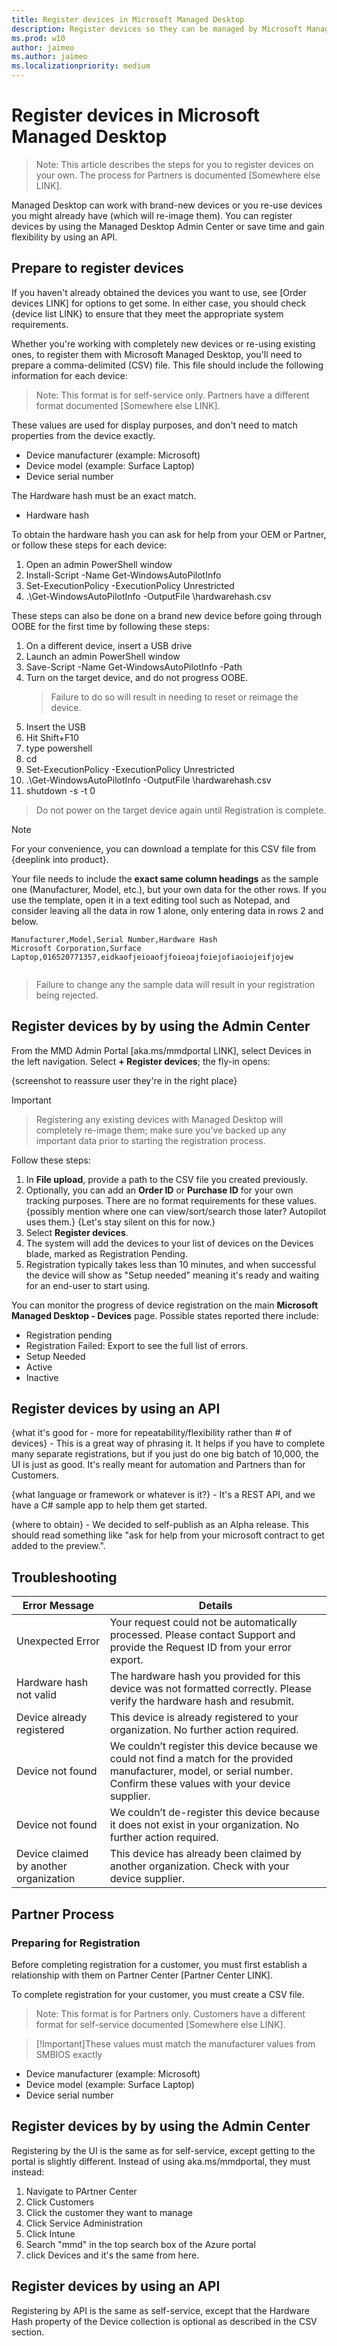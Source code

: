 ```yaml
---
title: Register devices in Microsoft Managed Desktop
description: Register devices so they can be managed by Microsoft Managed Desktop
ms.prod: w10
author: jaimeo
ms.author: jaimeo
ms.localizationpriority: medium
---
```


# Register devices in Microsoft Managed Desktop

[//]: # (This draft version topic focuses on the self-service option--how different is the partner thing?)
>Note: This article describes the steps for you to register devices on your own. The process for Partners is documented [Somewhere else LINK].

Managed Desktop can work with brand-new devices or you re-use devices you might already have (which will re-image them). You can register devices by using the Managed Desktop Admin Center or save time and gain flexibility by using an API.

## Prepare to register devices

If you haven't already obtained the devices you want to use, see [Order devices LINK] for options to get some. In either case, you should check {device list LINK} to ensure that they meet the appropriate system requirements.

Whether you're working with completely new devices or re-using existing ones, to register them with Microsoft Managed Desktop, you'll need to prepare a comma-delimited (CSV) file. This file should include the following information for each device:

>Note: This format is for self-service only. Partners have a different format documented [Somewhere else LINK].

[//]: # (I see a mention in the Word outline of this CSV file being different depending on the "actor"--can you clarify?)
[//]: # (Pretty different - the fields for Manufacturer, Model, and Serial have to be EXACT matches, and Hardware Hash is not required at all.)

These values are used for display purposes, and don't need to match properties from the device exactly.
- Device manufacturer (example: Microsoft)
- Device model (example: Surface Laptop)
- Device serial number

The Hardware hash must be an exact match.
- Hardware hash

To obtain the hardware hash you can ask for help from your OEM or Partner, or follow these steps for each device:

1. Open an admin PowerShell window
2. Install-Script -Name Get-WindowsAutoPilotInfo
3. Set-ExecutionPolicy -ExecutionPolicy Unrestricted
4. .\Get-WindowsAutoPilotInfo -OutputFile <path>\hardwarehash.csv

These steps can also be done on a brand new device before going through OOBE for the first time by following these steps:

1. On a different device, insert a USB drive
2. Launch an admin PowerShell window
3. Save-Script -Name Get-WindowsAutoPilotInfo -Path <pathToUsb>
4. Turn on the target device, and do not progress OOBE.
    >Failure to do so will result in needing to reset or reimage the device.
5. Insert the USB
6. Hit Shift+F10
7. type powershell
8. cd <pathToUsb>
9. Set-ExecutionPolicy -ExecutionPolicy Unrestricted
10. .\Get-WindowsAutoPilotInfo -OutputFile <path>\hardwarehash.csv
11. shutdown -s -t 0

>Do not power on the target device again until Registration is complete.

>[!NOTE]
>For your convenience, you can download a template for this CSV file from {deeplink into product}.

Your file needs to include the **exact same column headings** as the sample one (Manufacturer, Model, etc.), but your own data for the other rows. If you use the template, open it in a text editing tool such as Notepad, and consider leaving all the data in row 1 alone, only entering data in rows 2 and below.

  ```
 Manufacturer,Model,Serial Number,Hardware Hash
  Microsoft Corporation,Surface Laptop,016520771357,eidkaofjeioaofjfoieoajfoiejofiaoiojeifjojew


  ```
>Failure to change any the sample data will result in your registration being rejected.

[//]: # (do the devices themselves need any kind of prep or settings? Firewall things? Diag data turned on? Or do they only need to be powered on and on the network? Any other network settings, domain, NAT, or whatever?)
[//]: # (Nope! We make it easy.)

## Register devices by by using the Admin Center

From the MMD Admin Portal [aka.ms/mmdportal LINK], select Devices in the left navigation. Select **+ Register devices**; the fly-in opens:

{screenshot to reassure user they're in the right place}

>[!IMPORTANT]

[//]: # (Sadly this isn't true. We can remove this note - but leaving it now until we have a chance to chat about it.)

>Registering any existing devices with Managed Desktop will completely re-image them; make sure you've backed up any important data prior to starting the registration process.


Follow these steps:

1. In **File upload**, provide a path to the CSV file you created previously.
2. Optionally, you can add an **Order ID** or **Purchase ID** for your own tracking purposes. There are no format requirements for these values. {possibly mention where one can view/sort/search those later? Autopilot uses them.} {Let's stay silent on this for now.}
3. Select **Register devices**.
4. The system will add the devices to your list of devices on the Devices blade, marked as Registration Pending.
5. Registration typically takes less than 10 minutes, and when successful the device will show as "Setup needed" meaning it's ready and waiting for an end-user to start using.

[//]: # (Can we offer any kind of estimate of how long to expect this to take?)
[//]: # (I Like this idea. Added something above.)

You can monitor the progress of device registration on the main **Microsoft Managed Desktop - Devices** page. Possible states reported there include:

[//]: # (possible screenshot highlighting where the status is shown)
[//]: # (maybe better as a table so we can explain what the states mean)

- Registration pending
- Registration Failed: Export to see the full list of errors.
- Setup Needed
- Active
- Inactive


## Register devices by using an API

{what it's good for - more for repeatability/flexibility rather than # of devices} - This is a great way of phrasing it. It helps if you have to complete many separate registrations, but if you just do one big batch of 10,000, the UI is just as good. It's really meant for automation and Partners than for Customers.

{what language or framework or whatever is it?} - It's a REST API, and we have a C# sample app to help them get started.

{where to obtain} - We decided to self-publish as an Alpha release. This should read something like "ask for help from your microsoft contract to get added to the preview.".



## Troubleshooting

[//]: # (kinda depends on how much ends up being needed here. If very little, could go in the same section as table listing progress/outcomes. If more, its own section here. If a lot more, we can make a separate topic for it)

| Error Message   | Details  |
|    ---        |   ---  |
| Unexpected Error | Your request could not be automatically processed. Please contact Support <link to Ops page> and provide the Request ID from your error export.|
| Hardware hash not valid | The hardware hash you provided for this device was not formatted correctly. Please verify the hardware hash <link to docs> and resubmit. |
| Device already registered  | This device is already registered to your organization. No further action required.  |
| Device not found  | We couldn’t register this device because we could not find a match for the provided manufacturer, model, or serial number. Confirm these values with your device supplier.  |
| Device not found | We couldn’t de-register this device because it does not exist in your organization. No further action required.   |
| Device claimed by another organization | This device has already been claimed by another organization. Check with your device supplier. |


## Partner Process

### Preparing for Registration
Before completing registration for a customer, you must first establish a relationship with them on Partner Center [Partner Center LINK].

To complete registration for your customer, you must create a CSV file.
>Note: This format is for Partners only. Customers have a different format for self-service documented [Somewhere else LINK].

>[!Important]These values must match the manufacturer values from SMBIOS exactly
- Device manufacturer (example: Microsoft)
- Device model (example: Surface Laptop)
- Device serial number

## Register devices by by using the Admin Center
Registering by the UI is the same as for self-service, except getting to the portal is slightly different. Instead of using aka.ms/mmdportal, they must instead:
1. Navigate to PArtner Center
2. Click Customers
3. Click the customer they want to manage
4. Click Service Administration
5. Click Intune
6. Search "mmd" in the top search box of the Azure portal
7. click Devices and it's the same from here.

## Register devices by using an API
Registering by API is the same as self-service, except that the Hardware Hash property of the Device collection is optional as described in the CSV section.
